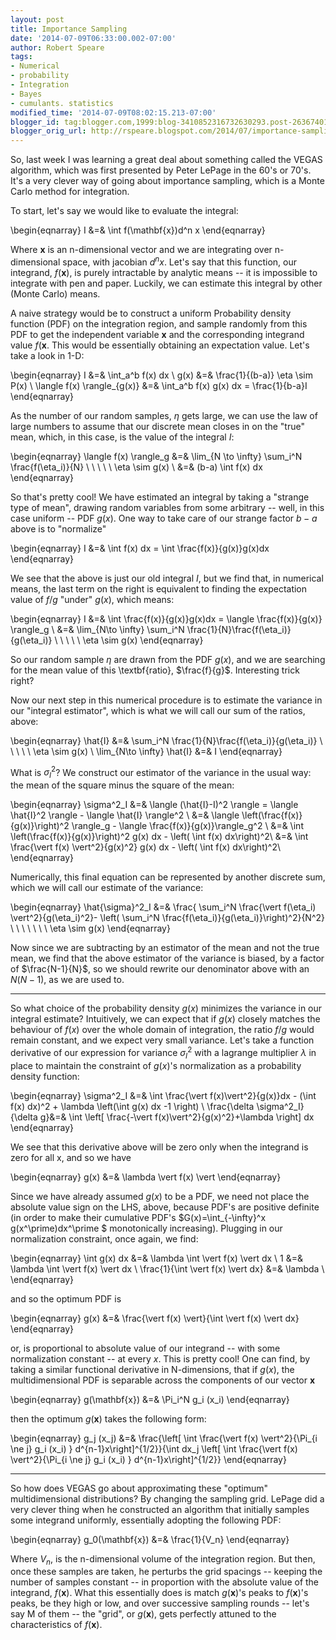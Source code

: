 ```yaml
---
layout: post
title: Importance Sampling
date: '2014-07-09T06:33:00.002-07:00'
author: Robert Speare
tags:
- Numerical
- probability
- Integration
- Bayes
- cumulants. statistics
modified_time: '2014-07-09T08:02:15.213-07:00'
blogger_id: tag:blogger.com,1999:blog-3410852316732630293.post-2636740155728159131
blogger_orig_url: http://rspeare.blogspot.com/2014/07/importance-sampling.html
---
```


<div dir="ltr" style="text-align: left;" trbidi="on">So, last week I was 
learning a great deal about something called the VEGAS algorithm, which was 
first presented by Peter LePage in the 60's or 70's. It's a very clever way of 
going about importance sampling, which is a Monte Carlo method for 
integration. 

To start, let's say we would like to evaluate the integral: 

\begin{eqnarray} 
I &amp;=&amp; \int f(\mathbf{x})d^n x 
\end{eqnarray} 

Where $\mathbf{x}$ is an n-dimensional vector and we are integrating over 
n-dimensional space, with jacobian $d^n x$. Let's say that this function, our 
integrand, $f(\mathbf{x})$, is purely intractable by analytic means -- it is 
impossible to integrate with pen and paper. Luckily, we can estimate this 
integral by other (Monte Carlo) means. 

A naive strategy would be to construct a uniform Probability density function 
(PDF) on the integration region, and sample randomly from this PDF to get the 
independent variable $\mathbf{x}$ and the corresponding integrand value 
$f(\mathbf{x}$. This would be essentially obtaining an expectation value. 
Let's take a look in 1-D: 

\begin{eqnarray} 
I &amp;=&amp; \int_a^b f(x) dx \\ 
g(x) &amp;=&amp; \frac{1}{(b-a)} 
\eta \sim P(x) \\ 
\langle f(x) \rangle_{g(x)} &amp;=&amp; \int_a^b f(x) g(x) dx = \frac{1}{b-a}I 
\end{eqnarray} 

As the number of our random samples, $\eta$ gets large, we can use the law of 
large numbers to assume that our discrete mean closes in on the "true" mean, 
which, in this case, is the value of the integral $I$: 

\begin{eqnarray} 
\langle f(x) \rangle_g &amp;=&amp; \lim_{N \to \infty} \sum_i^N 
\frac{f(\eta_i)}{N} \ \ \ \ \ \eta \sim g(x) \\ 
&amp;=&amp; (b-a) \int f(x) dx 
\end{eqnarray} 

So that's pretty cool! We have estimated an integral by taking a "strange type 
of mean", drawing random variables from some arbitrary -- well, in this case 
uniform -- PDF $g(x)$. One way to take care of our strange factor $b-a$ above 
is to "normalize" 

\begin{eqnarray} 
I &amp;=&amp; \int f(x) dx = \int \frac{f(x)}{g(x)}g(x)dx 
\end{eqnarray} 

We see that the above is just our old integral $I$, but we find that, in 
numerical means, the last term on the right is equivalent to finding the 
expectation value of $f/g$ "under" $g(x)$, which means: 

\begin{eqnarray} 
I &amp;=&amp; \int \frac{f(x)}{g(x)}g(x)dx = \langle \frac{f(x)}{g(x)} 
\rangle_g \\ 
&amp;=&amp; \lim_{N\to \infty} \sum_i^N \frac{1}{N}\frac{f(\eta_i)}{g(\eta_i)} 
\ \ \ \ \ \eta \sim g(x) 
\end{eqnarray} 

So our random sample $\eta$ are drawn from the PDF $g(x)$, and we are 
searching for the mean value of this \textbf{ratio}, $\frac{f}{g}$. 
Interesting trick right? 

Now our next step in this numerical procedure is to estimate the variance in 
our "integral estimator", which is what we will call our sum of the ratios, 
above: 

\begin{eqnarray} 
\hat{I} &amp;=&amp; \sum_i^N \frac{1}{N}\frac{f(\eta_i)}{g(\eta_i)} \ \ \ \ \ 
\eta \sim g(x) \\ 
\lim_{N\to \infty} \hat{I} &amp;=&amp; I 
\end{eqnarray} 

What is $\sigma^2_I$? We construct our estimator of the variance in the usual 
way: the mean of the square minus the square of the mean: 

\begin{eqnarray} 
\sigma^2_I &amp;=&amp; \langle (\hat{I}-I)^2 \rangle = \langle \hat{I}^2 
\rangle - \langle \hat{I} \rangle^2 \\ 
&amp;=&amp; \langle \left(\frac{f(x)}{g(x)}\right)^2 \rangle_g - \langle 
\frac{f(x)}{g(x)}\rangle_g^2 \\ 
&amp;=&amp; \int \left(\frac{f(x)}{g(x)}\right)^2  g(x) dx - \left( \int f(x) 
dx\right)^2\\ 
&amp;=&amp; \int \frac{\vert f(x) \vert^2}{g(x)^2} g(x) dx - \left( \int f(x) 
dx\right)^2\\ 
\end{eqnarray} 

Numerically, this final equation can be represented by another discrete sum, 
which we will call our estimate of the variance: 

\begin{eqnarray} 
\hat{\sigma}^2_I &amp;=&amp; \frac{ \sum_i^N \frac{\vert f(\eta_i) 
\vert^2}{g(\eta_i)^2}- \left( \sum_i^N 
\frac{f(\eta_i)}{g(\eta_i)}\right)^2}{N^2}  \ \ \ \ \ \ \ \eta \sim g(x) 
\end{eqnarray} 

Now since we are subtracting by an estimator of the mean and not the true 
mean, we find that the above estimator of the variance is biased, by a factor 
of $\frac{N-1}{N}$, so we should rewrite our denominator above with an 
$N(N-1)$, as we are used to. 


----------------------------------------------------------------------------------------------------------- 

So what choice of the probability density $g(x)$ minimizes the variance in our 
integral estimate? Intuitively, we can expect that if $g(x)$ closely matches 
the behaviour of $f(x)$ over the whole domain of integration, the ratio $f/g$ 
would remain constant, and we expect very small variance. Let's take a 
function derivative of our expression for variance $\sigma^2_I$ with a 
lagrange multiplier $\lambda$ in place to maintain the constraint of $g(x)$'s 
normalization as a probability density function: 

\begin{eqnarray} 
\sigma^2_I &amp;=&amp; \int \frac{\vert f(x)\vert^2}{g(x)}dx - (\int f(x) 
dx)^2 + \lambda \left(\int g(x) dx -1 \right) \\ 
\frac{\delta \sigma^2_I}{\delta g}&amp;=&amp;  \int \left[ \frac{-\vert 
f(x)\vert^2}{g(x)^2}+\lambda \right] dx 
\end{eqnarray} 

We see that this derivative above will be zero only when the integrand is zero 
for all x, and so we have 

\begin{eqnarray} 
g(x) &amp;=&amp; \lambda \vert f(x) \vert 
\end{eqnarray} 

Since we have already assumed $g(x)$ to be a PDF, we need not place the 
absolute value sign on the LHS, above, because PDF's are positive definite (in 
order to make their cumulative PDF's  $G(x)=\int_{-\infty}^x 
g(x^\prime)dx^\prime $ monotonically increasing). Plugging in our 
normalization constraint, once again, we find: 

\begin{eqnarray} 
\int g(x) dx &amp;=&amp; \lambda \int \vert f(x) \vert dx \\ 
1 &amp;=&amp; \lambda \int \vert f(x) \vert dx \\ 
\frac{1}{\int \vert f(x) \vert dx} &amp;=&amp; \lambda \\ 
\end{eqnarray} 

and so the optimum PDF is 

\begin{eqnarray} 
g(x) &amp;=&amp; \frac{\vert f(x) \vert}{\int \vert f(x) \vert dx} 
\end{eqnarray} 

or, is proportional to absolute value of our integrand -- with some 
normalization constant -- at every $x$. This is pretty cool! One can find, by 
taking a similar functional derivative in N-dimensions, that if $g(x)$, the 
multidimensional PDF is separable across the components of our vector 
$\mathbf{x}$ 

\begin{eqnarray} 
g(\mathbf{x}) &amp;=&amp; \Pi_i^N g_i (x_i) 
\end{eqnarray} 

then the optimum $g(\mathbf{x})$ takes the following form: 

\begin{eqnarray} 
g_j (x_j) &amp;=&amp; \frac{\left[ \int \frac{\vert f(x) \vert^2}{\Pi_{i \ne 
j} g_i (x_i) } d^{n-1}x\right]^{1/2}}{\int dx_j \left[ \int \frac{\vert f(x) 
\vert^2}{\Pi_{i \ne j} g_i (x_i) } d^{n-1}x\right]^{1/2}} 
\end{eqnarray} 


----------------------------------------------------------------------------------------------------------- 

So how does VEGAS go about approximating these "optimum" multidimensional 
distributions? By changing the sampling grid. LePage did a very clever thing 
when he constructed an algorithm that initially samples some integrand 
uniformly, essentially adopting the following PDF: 

\begin{eqnarray} 
g_0(\mathbf{x}) &amp;=&amp; \frac{1}{V_n} 
\end{eqnarray} 

Where $V_n$, is the n-dimensional volume of the integration region. But then, 
once these samples are taken, he perturbs the grid spacings -- keeping the 
number of samples constant -- in proportion with the absolute value of the 
integrand, $f(\mathbf{x})$. What this essentially does is match 
$g(\mathbf{x})$'s peaks to $f(\mathbf{x})$'s peaks, be they high or low, and 
over successive sampling rounds -- let's say M of them -- the "grid", or 
$g(\mathbf{x})$, gets perfectly attuned to the characteristics of 
$f(\mathbf{x})$. 